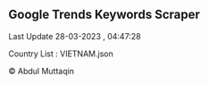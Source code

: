 

## Google Trends Keywords Scraper 
 
Last Update 28-03-2023 , 04:47:28

Country List :
VIETNAM.json



© Abdul Muttaqin 

